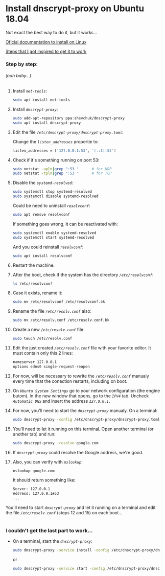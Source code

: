 # Install dnscrypt-proxy on Ubuntu 18.04

Not exact the best way to do it, but it works...

[Oficial documentation to install on Linux](https://github.com/jedisct1/dnscrypt-proxy/wiki/Installation-linux)

[Steps that I got inspired to get it to work](https://github.com/jedisct1/dnscrypt-proxy/issues/557#issue-346484267)

### Step by step: 
###### (ooh baby...)

1. Install *`net-tools`*:
    ```bash
    sudo apt install net-tools
    ```

2. Install *`dnscrypt-proxy`*:
    ```bash
    sudo add-apt-repository ppa:shevchuk/dnscrypt-proxy
    sudo apt install dnscrypt-proxy
    ```

3. Edit the file *`/etc/dnscrypt-proxy/dnscrypt-proxy.toml`*:

    Change the *`listen_addresses`* propertie to:
    ```bash
    listen_addresses = ['127.0.0.1:53', '[::1]:53']
    ```

4. Check if it's something running on port 53:
    ```bash
    sudo netstat -upln|grep ":53 "		# for UDP
    sudo netstat -tpln|grep ":53 "		# for TCP
    ```

5. Disable the *`systemd-resolved`*:
    ```bash
    sudo systemctl stop systemd-resolved
    sudo systemctl disable systemd-resolved
    ```
    Could be need to uninstall *`resolvconf`*:
    ```bash
    sudo apt remove resolvconf
    ```
    If something goes wrong, it can be reactivated with:
    ```bash
    sudo systemctl enable systemd-resolved
    sudo systemctl start systemd-resolved
    ```
    And you could reinstall *`resolvconf`*:
    ```bash
    sudo apt install resolvconf
    ```

6. Restart the machine.

7. After the boot, check if the system has the directory *`/etc/resolvconf`*:
    ```bash
    ls /etc/resolvconf
    ```

8. Case it exists, rename it:
    ```bash
    sudo mv /etc/resolvconf /etc/resolvconf.bk
    ```

9.  Rename the file *`/etc/resolv.conf`* also:
    ```bash
    sudo mv /etc/resolv.conf /etc/resolv.conf.bk
    ```

10. Create a new *`/etc/resolv.conf`* file:
    ```bash
    sudo touch /etc/resolv.conf
    ```

11. Edit the just created *`/etc/resolv.conf`* file with your favorite editor. It must contain only this 2 lines:
    ```bash
    nameserver 127.0.0.1
    options edns0 single-request-reopen
    ```
12. For now, will be necessary to rewrite the *`/etc/resolv.conf`* manualy every time that the conection restarts, including on boot.

13. On *`Ubuntu System Settings`* go to your network configuration (the engine butom). In the new window that opens, go to the *`IPV4`* tab. Uncheck *`Automatic DNS`* and insert the address *`127.0.0.1`*.

14. For now, you'll need to start the *`dnscrypt-proxy`* manualy. On a terminal:

    ```bash
    sudo dnscrypt-proxy -config /etc/dnscrypt-proxy/dnscrypt-proxy.toml
    ```

15. You'll need to let it running on this terminal. Open another terminal (or another tab) and run:
     ```bash
    sudo dnscrypt-proxy -resolve google.com
    ```

16. If *`dnscrypt-proxy`* could resolve the Google address, we're good.

17. Also, you can verify with *`nslookup`*:
    ```bash
    nslookup google.com
    ```
    It should return something like:
    ```bash
    Server: 127.0.0.1
    Address: 127.0.0.1#53
    ...
    ```

You'll need to start *`dnscrypt-proxy`* and let it running on a terminal and edit the file *`/etc/resolv.conf`* (steps 12 and 15) on each boot...
<br><br>

### I couldn't get the last part to work...

- On a terminal, start the *`dnscrypt-proxy`*:
    ```bash
    sudo dnscrypt-proxy -service install -config /etc/dnscrypt-proxy/dnscrypt-proxy.toml
    ```
    or
    ```bash
    sudo dnscrypt-proxy -service start -config /etc/dnscrypt-proxy/dnscrypt-proxy.toml
    ```
